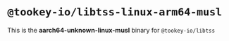# `@tookey-io/libtss-linux-arm64-musl`

This is the **aarch64-unknown-linux-musl** binary for `@tookey-io/libtss`
